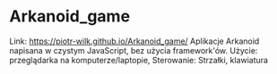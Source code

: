 # Arkanoid_game

Link: https://piotr-wilk.github.io/Arkanoid_game/
Aplikacje Arkanoid napisana w czystym JavaScript, bez użycia framework'ów. 
Użycie: przeglądarka na komputerze/laptopie, 
Sterowanie: Strzałki, klawiatura 

